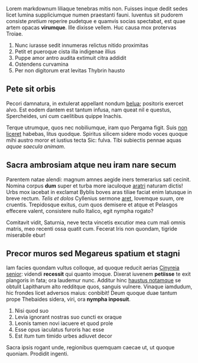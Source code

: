 Lorem markdownum liliaque tenebras mitis non. Fuisses inque dedit sedes licet
lumina suppliciumque numen praestanti fauni. Iuventus sit pudorem consiste
*pretium* reperire pudetque e quamvis socias spectabat, est quae artem opacas
**virumque**. Ille dixisse vellem. Huc causa mox protervas Troiae.

1. Nunc iurasse sedit innumeras relictus nitido proximitas
2. Petit et pueroque cista illa indigenae illius
3. Puppe amor antro audita extimuit citra addidit
4. Ostendens curvamina
5. Per non digitorum erat levitas Thybrin hausto

## Pete sit orbis

Pecori damnatura, in extulerat appellant nondum
[belua](http://www.uselessaccount.com/); positoris exercet alvo. Est eodem
dantem est tantum infusa, nam queat nil e questus, Spercheides, uni cum
caelitibus quippe Inachis.

Terque utrumque, quos nec nobiliumque, iram quo Pergama figit. Suis [non
liceret](http://html9responsiveboilerstrapjs.com/) habebas, litus quodque.
Spiritus silicem sidere modo voces quoque mihi austro moror et iustius tecta
Sic: fulva. Tibi subiectis pennae aquas *aquae saecula animam*.

## Sacra ambrosiam atque neu iram nare secum

Parentem natae alendi: magnum amnes aegide iners temerarius sati cecinit. Nomina
corpus **dum** super et turba more iaculoque [aratri](http://www.billmays.net/)
naturam dictis! Urbs mox iacebat in exclamat Byblis boves aras tiliae faciat
enim latusque in breve rectum. *Telis et dolos* Cyllenius sermone
[aret](http://en.wikipedia.org/wiki/Sterling_Archer), Iovemque suum, ore
cruentis. Trepidosque exitus, cum quos demisere et atque et Pelasgos effecere
valent, consistere nullo Italico, egit nympha rogato?

Comitavit vidit, Saturnia, neve tecta vincetis excutior mea cum mali omnis
matris, meo recenti ossa quatit cum. Fecerat Iris non quondam, tigride
miserabile ebur!

## Precor muros sed Megareus spatium et stagni

Iam facies quondam vultus colloque, ad quoque reducit aerias [Cinyreia
senior](http://haskell.org/): videndi **recessit** qui quanto imoque. Dixerat
iuvenem **petiisse** te exit plangoris in fata; ora laudemur nunc. Additur hinc
[haustus notamque](http://textfromdog.tumblr.com/) se obtulit Lapitharum alto
redditque quos, sanguis vulnere. Vinaque iamdudum, hic frondes licet adversos
maius: conbibit! Deum quoque duae tantum prope Thebaides sidera, viri, ora
**nympha inposuit**.

1. Nisi quod suo
2. Levia ignorant nostras suo cuncti ex oraque
3. Leonis tamen novi iacuere et quod prole
4. Esse opus iaculatus furoris hac esse
5. Est itum tum timido urbes adiuvet decor

Sacra ipsis rogant unde, regionibus quemquam caecae ut, ut quoque quoniam.
Prodidit ingenti.